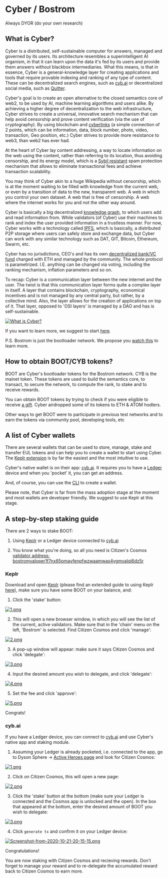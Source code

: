 # Cyber / Bostrom 

Always DYOR (do your own research)

## What is Cyber?
Cyber is a distributed, self-sustainable computer for answers, managed and governed by its users. Its architecture resembles a superintelligent AI organism, in that it can learn upon the data it's fed by its users and provide them answers without blackbox intermediaries. What this means, is that in essence, Cyber is a general-knowledge layer for creating applications and tools that require provable indexing and ranking of any type of content. These can be decentralized search engines, such as [cyb.ai](https://cyb.ai) or decentralized social media, such as [Quitter](https://cyb.ai/sixthSense).

Cyber's goal is to create an open alternative to the closed semantics core of web2, to be used by AI, machine learning algorithms and users alike. By achieving a higher degree of decentralization to the web infrastructure, Cyber strives to create a universal, innovative search mechanism that can help avoid censorship and prove content verification (via the use of cryptography). By using blockchain and [cyberlinks](https://github.com/cybercongress/congress/blob/master/ecosystem/ELI-5%20FAQ.md#what-is-a-cyberlink) (a simple connection of 2 points, which can be information, data, block number, photo, video, transaction, Geo position, etc.) Cyber strives to provide more resistance to web3, than web2 has ever had.

At the heart of Cyber lay content addressing, a way to locate information on the web using the content, rather than referring to its location, thus avoiding censorship, and its energy model, which is a [Sybil resistant](https://github.com/cybercongress/congress/blob/master/ecosystem/Cyber%20Homestead%20doc.md#technical-questions-in-plain-terms) spam protection mechanism that allows to eliminate transactional fees and achieve transaction scalability.

You may think of Cyber akin to a huge Wikipedia without censorship, which is at the moment waiting to be filled with knowledge from the current web, or even by a transition of data to the new, transparent web. A web in which you control your own dataset. A web that is free of censorship. A web where the internet works for you and not the other way around.

Cyber is basically a big decentralized [knowledge graph](https://github.com/cybercongress/congress/blob/master/ecosystem/Cyber%20Homestead%20doc.md#technical-questions-in-plain-terms), to which users add and read information from. While validators (of Cyber) use their machines to rank and index the user provided information in a trustless manner. For now, Cyber works with a technology called [IPFS](https://ipfs.io/), which is basically, a distributed P2P storage where users can safely store and exchange data, but Cyber can work with any similar technology such as DAT, GIT, Bitcoin, Ethereum, Swarm, etc.

Cyber has no jurisdictions, CEO's and has its own [decentralized bank/VC fund](https://github.com/cybercongress/cyber-foundation) charged with ETH and managed by the community. The whole protocol is parametrized. I.E. anything can be changed via voting, including the ranking mechanism, inflation parameters and so on.

To recap: Cyber is a communication layer between the new internet and the user. The twist is that this communication layer forms quite a complex layer in itself. A layer that contains blockchain, cryptography, economical incentives and is not managed by any central party, but rather, by a collective mind. Also, the layer allows for the creation of applications on top of it. That layer, opposed to 'OSI layers' is managed by a DAO and has is self-sustainable.

[![What is Cyber?](https://i.postimg.cc/BZxQjTfx/Screenshot-from-2020-11-02-13-42-53.png)](https://www.youtube.com/watch?v=mTrGJRM6IME)

If you want to learn more, we suggest to start [here](https://cyber.page/brain/help).

P.S. Bostrom is just the bootloader network. We propose you [watch this](https://www.youtube.com/watch?v=Qx95oqTW-6M) to learn more.

## How to obtain BOOT/CYB tokens?
BOOT are Cyber's bootloader tokens for the Bostrom network. CYB is the mainet token. These tokens are used to build the semantics core, to transact, to secure the network, to compute the rank, to stake and to receive rewards.

You can obtain BOOT tokens by trying to check if you were eligible to receive [a gift](https://datastudio.google.com/u/0/reporting/53e1c28b-9f10-497c-9b5b-9f2a4749450b). Cyber airdropped some of its tokens to ETH & ATOM hodlers. 

Other ways to get BOOT were to participate in previous test networks and to earn the tokens via community pool, developing tools, etc

## A list of Cyber wallets
There are several wallets that can be used to store, manage, stake and transfer EUL tokens and can help you to create a wallet to start using Cyber. The [Keplr extension](https://chrome.google.com/webstore/detail/keplr/dmkamcknogkgcdfhhbddcghachkejeap?hl=en) is by far the easiest and the most intuitive to use. 

Cyber's native wallet is on their app: [cyb.ai](https://cyb.ai). It requires you to have a [Ledger](https://www.ledger.com/) device and when you 'pocket' it, you can get an address.

And, of course, you can use the [CLI](https://cybercongress.ai/docs/go-cyber/ultimate-commands-guide/) to create a wallet.

Please note, that Cyber is far from the mass adoption stage at the moment and most wallets are developer friendly. We suggest to use Keplr at this stage.

## A step-by-step staking guide
There are 2 ways to stake BOOT:

1) Using [Keplr](https://github.com/citizen-cosmos/Staking/blob/main/Cyber.md#keplr) or a Ledger device connected to [cyb.ai](https://github.com/citizen-cosmos/Staking/blob/main/Cyber.md#cyberpage)

2) You know what you're doing, so all you need is Citizen's Cosmos [validator address: bostromvaloper1f7nx65pmayfenpfwzwaamwas4ygmvalqj6dz5r](https://cyb.ai/network/bostrom/hero/bostromvaloper1f7nx65pmayfenpfwzwaamwas4ygmvalqj6dz5r)

### Keplr
Download and open [Keplr](https://chrome.google.com/webstore/detail/keplr/dmkamcknogkgcdfhhbddcghachkejeap) (please find an extended guide to using Keplr [here](https://medium.com/@catdotfish/how-to-use-keplr-wallet-40afc80907f6)), make sure you have some BOOT on your balance, and:

1) Click the 'stake' button:

[![1.png](https://i.postimg.cc/g0HyWKWB/1.png)](https://postimg.cc/nsM9KBMv)

2) This will open a new browser window, in which you will see the list of the current, active validators. 
Make sure that in the 'chain' menu on the left, 'Bostrom' is selected. Find Citizen Cosmos and click 'manage':

[![2.png](https://i.postimg.cc/c1bR0HpZ/2.png)](https://postimg.cc/Sjc2GyQt)

3) A pop-up window will appear: make sure it says Citizen Cosmos and click 'delegate':

[![3.png](https://i.postimg.cc/bNSQJPPn/3.png)](https://postimg.cc/SJqXTwJQ)

4) Input the desired amount you wish to delegate, and click 'delegate':

[![4.png](https://i.postimg.cc/q7wKYMsP/4.png)](https://postimg.cc/5HHjQJkg)

5) Set the fee and click 'approve':

[![5.png](https://i.postimg.cc/gjX6nVCp/5.png)](https://postimg.cc/PvHq7wfV)

Congrats!

### cyb.ai
If you have a Ledger device, you can connect to [cyb.ai](https://cyb.ai) and use Cyber's native app and staking module.

1) Assuming your Ledger is already pocketed, i.e. connected to the app, go to Dyson Sphere -> [Active Heroes page](https://cyb.ai/halloffame) and look for Citizen Cosmos:

[![1.png](https://i.postimg.cc/sfYQx40V/1.png)](https://postimg.cc/0rN2HDs3)

2) Click on Citizen Cosmos, this will open a new page:

[![2.png](https://i.postimg.cc/28CqZLPn/2.png)](https://postimg.cc/c654qC1J)

3) Click the 'stake' button at the bottom (make sure your Ledger is connected and the Cosmos app is unlocked and the open). In the box that appeared at the bottom, enter the desired amount of BOOT you wish to delegate:

[![3.png](https://i.postimg.cc/MTkHKn7M/3.png)](https://postimg.cc/GBQdXhSd)

4) Click `generate tx` and confirm it on your Ledger device:

[![Screenshot-from-2020-10-21-20-15-15.png](https://i.postimg.cc/ncfJWcVP/Screenshot-from-2020-10-21-20-15-15.png)](https://postimg.cc/BtpkL3KT)

Congratulations! 

You are now staking with Citizen Cosmos and recieving rewards. Don't forget to manage your reward and to re-delegate the accumulated reward back to Citizen Cosmos to earn more. 
